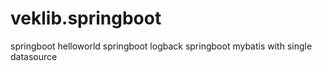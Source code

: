 # veklib.springboot
springboot helloworld
springboot logback
springboot mybatis with single datasource
